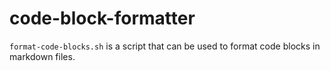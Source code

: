 # code-block-formatter

`format-code-blocks.sh` is a script that can be used to format code blocks in markdown files.
